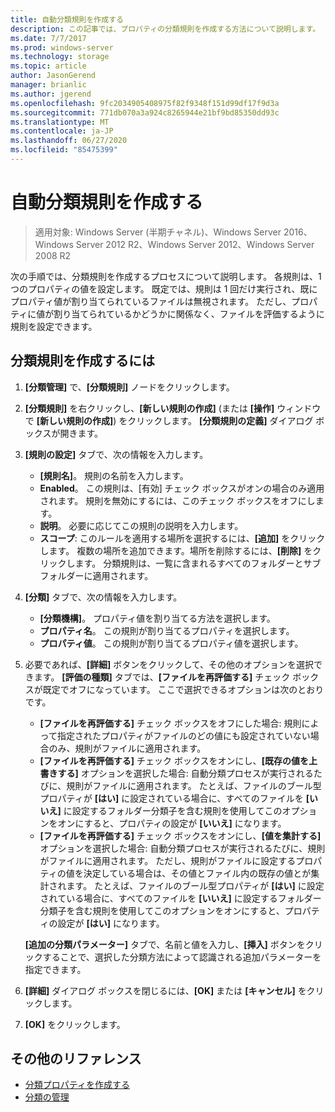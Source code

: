 ```yaml
---
title: 自動分類規則を作成する
description: この記事では、プロパティの分類規則を作成する方法について説明します。
ms.date: 7/7/2017
ms.prod: windows-server
ms.technology: storage
ms.topic: article
author: JasonGerend
manager: brianlic
ms.author: jgerend
ms.openlocfilehash: 9fc2034905408975f82f9348f151d99df17f9d3a
ms.sourcegitcommit: 771db070a3a924c8265944e21bf9bd85350dd93c
ms.translationtype: MT
ms.contentlocale: ja-JP
ms.lasthandoff: 06/27/2020
ms.locfileid: "85475399"
---
```

# <a name="create-an-automatic-classification-rule"></a>自動分類規則を作成する

> 適用対象: Windows Server (半期チャネル)、Windows Server 2016、Windows Server 2012 R2、Windows Server 2012、Windows Server 2008 R2

次の手順では、分類規則を作成するプロセスについて説明します。 各規則は、1 つのプロパティの値を設定します。 既定では、規則は 1 回だけ実行され、既にプロパティ値が割り当てられているファイルは無視されます。 ただし、プロパティに値が割り当てられているかどうかに関係なく、ファイルを評価するように規則を設定できます。

## <a name="to-create-a-classification-rule"></a>分類規則を作成するには

1.  **[分類管理]** で、**[分類規則]** ノードをクリックします。

2.  **[分類規則]** を右クリックし、**[新しい規則の作成]** (または **[操作]** ウィンドウで **[新しい規則の作成]**) をクリックします。 **[分類規則の定義]** ダイアログ ボックスが開きます。

3.  **[規則の設定]** タブで、次の情報を入力します。

    -   **[規則名]**。 規則の名前を入力します。
    -   **Enabled**。 この規則は、[有効] チェック ボックスがオンの場合のみ適用されます。 規則を無効にするには、このチェック ボックスをオフにします。
    -   **説明**。 必要に応じてこの規則の説明を入力します。
    -   **スコープ**: このルールを適用する場所を選択するには、**[追加]** をクリックします。 複数の場所を追加できます。場所を削除するには、**[削除]** をクリックします。 分類規則は、一覧に含まれるすべてのフォルダーとサブフォルダーに適用されます。

4.  **[分類]** タブで、次の情報を入力します。

    -   **[分類機構]**。 プロパティ値を割り当てる方法を選択します。
    -   **プロパティ名**。 この規則が割り当てるプロパティを選択します。
    -   **プロパティ値**。 この規則が割り当てるプロパティ値を選択します。

5.  必要であれば、**[詳細]** ボタンをクリックして、その他のオプションを選択できます。 **[評価の種類]** タブでは、**[ファイルを再評価する]** チェック ボックスが既定でオフになっています。 ここで選択できるオプションは次のとおりです。

    -   **[ファイルを再評価する]** チェック ボックスをオフにした場合: 規則によって指定されたプロパティがファイルのどの値にも設定されていない場合のみ、規則がファイルに適用されます。
    -   **[ファイルを再評価する]** チェック ボックスをオンにし、**[既存の値を上書きする]** オプションを選択した場合: 自動分類プロセスが実行されるたびに、規則がファイルに適用されます。 たとえば、ファイルのブール型プロパティが **[はい]** に設定されている場合に、すべてのファイルを **[いいえ]** に設定するフォルダー分類子を含む規則を使用してこのオプションをオンにすると、プロパティの設定が **[いいえ]** になります。
    -   **[ファイルを再評価する]** チェック ボックスをオンにし、**[値を集計する]** オプションを選択した場合: 自動分類プロセスが実行されるたびに、規則がファイルに適用されます。 ただし、規則がファイルに設定するプロパティの値を決定している場合は、その値とファイル内の既存の値とが集計されます。 たとえば、ファイルのブール型プロパティが **[はい]** に設定されている場合に、すべてのファイルを **[いいえ]** に設定するフォルダー分類子を含む規則を使用してこのオプションをオンにすると、プロパティの設定が **[はい]** になります。

    **[追加の分類パラメーター]** タブで、名前と値を入力し、**[挿入]** ボタンをクリックすることで、選択した分類方法によって認識される追加パラメーターを指定できます。

6.  **[詳細]** ダイアログ ボックスを閉じるには、**[OK]** または **[キャンセル]** をクリックします。

7.  **[OK]** をクリックします。

## <a name="additional-references"></a>その他のリファレンス

-   [分類プロパティを作成する](create-classification-property.md)
-   [分類の管理](classification-management.md)